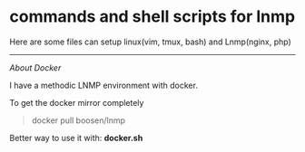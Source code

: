 commands and shell scripts for lnmp
=================

Here are some files can setup linux(vim, tmux, bash) and Lnmp(nginx, php)
_______

*About Docker*

I have a methodic LNMP environment with docker.

To get the docker mirror completely 
> docker pull boosen/lnmp

Better way to use it with: __docker.sh__


